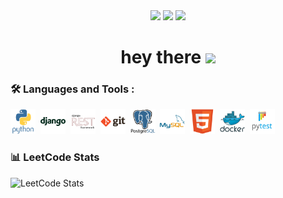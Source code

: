 <div id="header" align="center">
  <img src="https://i.giphy.com/media/v1.Y2lkPTc5MGI3NjExOHhmdjNkdjk1Ymx6dGRqN3N4azFmNzNoa3FhbW1rbDlpbDAydmFvNCZlcD12MV9pbnRlcm5hbF9naWZfYnlfaWQmY3Q9cw/piBzjS5DoTcyr2AMRa/giphy.gif" width="100"/>
  <img src="https://i.giphy.com/media/v1.Y2lkPTc5MGI3NjExM3EyMXl2ODNmbDNrOWYza2VrbzQ3ZXA4cTMzZGswdTlsN2dvbWs0eiZlcD12MV9pbnRlcm5hbF9naWZfYnlfaWQmY3Q9cw/YHkrDaZ59oqRC7CLiV/giphy.gif" width="100"/>
  <img src="https://i.giphy.com/media/v1.Y2lkPTc5MGI3NjExOHhmdjNkdjk1Ymx6dGRqN3N4azFmNzNoa3FhbW1rbDlpbDAydmFvNCZlcD12MV9pbnRlcm5hbF9naWZfYnlfaWQmY3Q9cw/piBzjS5DoTcyr2AMRa/giphy.gif" width="100"/>  
</div>
<h1 align="center">
  hey there
  <img src="https://media.giphy.com/media/hvRJCLFzcasrR4ia7z/giphy.gif" width="30px"/>
</h1>

### :hammer_and_wrench: Languages and Tools :
<div>
  <img src = "https://github.com/devicons/devicon/blob/master/icons/python/python-original-wordmark.svg" title="Python" alt="Python" width="40" height="40"/>&nbsp;
  <img src = "https://github.com/devicons/devicon/blob/master/icons/django/django-plain-wordmark.svg" title="Django" alt="Django" width="40" height="40"/>&nbsp;
  <img src = "https://github.com/devicons/devicon/blob/master/icons/djangorest/djangorest-original-wordmark.svg" title="DjangoRest" alt="DjangoRest" width="40" height="40"/>&nbsp;
  <img src="https://github.com/devicons/devicon/blob/master/icons/git/git-original-wordmark.svg" title="Git" **alt="Git" width="40" height="40"/>&nbsp;
  <img src="https://github.com/devicons/devicon/blob/master/icons/postgresql/postgresql-original-wordmark.svg" title="Postgresql" **alt="Postgresql" width="40" height="40"/>&nbsp;
  <img src="https://github.com/devicons/devicon/blob/master/icons/mysql/mysql-original-wordmark.svg" title="Mysql" alt="Mysql" width="40" height="40"/>&nbsp;
  <img src="https://github.com/devicons/devicon/blob/master/icons/html5/html5-original.svg" title="HTML5" alt="HTML" width="40" height="40"/>&nbsp;
  <img src="https://github.com/devicons/devicon/blob/master/icons/docker/docker-original-wordmark.svg" title="Docker" alt="Docker" width="40" height="40"/>&nbsp;
  <img src="https://github.com/devicons/devicon/blob/master/icons/pytest/pytest-original-wordmark.svg" title="Pytest" alt="Pytest" width="40" height="40"/>
</div>


### 📊 LeetCode Stats
![LeetCode Stats](https://leetcard.jacoblin.cool/NemoNoOne?theme=dark&font=source_code_pro)

